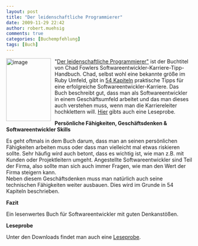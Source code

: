 ```yaml
---
layout: post
title: "Der leidenschaftliche Programmierer"
date: 2009-11-29 22:42
author: robert.muehsig
comments: true
categories: [Buchempfehlung]
tags: [Buch]
---
```

<p><a href="{{BASE_PATH}}/assets/wp-images/image873.png"><img style="border-right: 0px; border-top: 0px; margin: 0px 10px 0px 0px; border-left: 0px; border-bottom: 0px" height="170" alt="image" src="{{BASE_PATH}}/assets/wp-images/image_thumb58.png" width="121" align="left" border="0"></a> "<a href="http://www.amazon.de/gp/product/382665885X?ie=UTF8&amp;tag=meinkleinerbl-21&amp;linkCode=as2&amp;camp=1638&amp;creative=19454&amp;creativeASIN=382665885X">Der leidenschaftliche Programmierer"</a> ist der Buchtitel von Chad Fowlers Softwareentwickler-Karriere-Tipp-Handbuch. Chad, selbst wohl eine bekannte größe im Ruby Umfeld, gibt in <a href="http://www.mitp.de/imperia/md/content/vmi/5885/9783826658852_inhaltsverzeichnis.pdf">54 Kapiteln</a> praktische Tipps für eine erfolgreiche Softwareentwickler-Karriere. Das Buch beschreibt gut, dass man als Softwareentwickler in einem Geschäftsumfeld arbeitet und das man dieses auch verstehen muss, wenn man die Karriereleiter hochklettern will. <a href="http://www.it-fachportal.de/5885">Hier</a> gibts auch eine Leseprobe.</p><!--more--> <p><strong>Persönliche Fähigkeiten, Geschäftsdenken &amp; Softwareentwickler Skills</strong></p> <p>Es geht oftmals in dem Buch darum, dass man an seinen persönlichen Fähigkeiten arbeiten muss oder dass man vielleicht mal etwas riskieren sollte. Sehr häufig wird auch betont, dass es wichtig ist, wie man z.B. mit Kunden oder Projektleitern umgeht. Angestellte Softwareentwickler sind Teil der Firma, also sollte man sich auch immer Fragen, wie man den Wert der Firma steigern kann. <br>Neben diesem Geschäftsdenken muss man natürlich auch seine technischen Fähigkeiten weiter ausbauen. Dies wird im Grunde in 54 Kapiteln beschrieben. </p> <p><strong>Fazit</strong></p> <p>Ein lesenwertes Buch für Softwareentwickler mit guten Denkanstößen.</p> <p><strong>Leseprobe</strong></p> <p>Unter den Downloads findet man auch eine <a href="http://www.it-fachportal.de/5885">Leseprobe</a>.</p>
